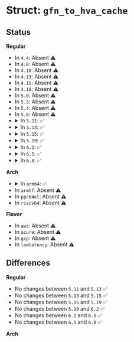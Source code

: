 # Struct: <code>gfn_to_hva_cache</code>

## Status
<b>Regular</b>
<ul>
<li>
In <code>4.4</code>: Absent ⚠️
</li>
<li>
In <code>4.8</code>: Absent ⚠️
</li>
<li>
In <code>4.10</code>: Absent ⚠️
</li>
<li>
In <code>4.13</code>: Absent ⚠️
</li>
<li>
In <code>4.15</code>: Absent ⚠️
</li>
<li>
In <code>4.18</code>: Absent ⚠️
</li>
<li>
In <code>5.0</code>: Absent ⚠️
</li>
<li>
In <code>5.3</code>: Absent ⚠️
</li>
<li>
In <code>5.4</code>: Absent ⚠️
</li>
<li>
In <code>5.8</code>: Absent ⚠️
</li>
<li>
<details>
<summary>In <code>5.11</code>: ✅</summary>

```c
struct gfn_to_hva_cache {
    u64 generation;
    gpa_t gpa;
    long unsigned int hva;
    long unsigned int len;
    struct kvm_memory_slot *memslot;
};
```
</details>
</li>
<li>
<details>
<summary>In <code>5.13</code>: ✅</summary>

```c
struct gfn_to_hva_cache {
    u64 generation;
    gpa_t gpa;
    long unsigned int hva;
    long unsigned int len;
    struct kvm_memory_slot *memslot;
};
```
</details>
</li>
<li>
<details>
<summary>In <code>5.15</code>: ✅</summary>

```c
struct gfn_to_hva_cache {
    u64 generation;
    gpa_t gpa;
    long unsigned int hva;
    long unsigned int len;
    struct kvm_memory_slot *memslot;
};
```
</details>
</li>
<li>
<details>
<summary>In <code>5.19</code>: ✅</summary>

```c
struct gfn_to_hva_cache {
    u64 generation;
    gpa_t gpa;
    long unsigned int hva;
    long unsigned int len;
    struct kvm_memory_slot *memslot;
};
```
</details>
</li>
<li>
<details>
<summary>In <code>6.2</code>: ✅</summary>

```c
struct gfn_to_hva_cache {
    u64 generation;
    gpa_t gpa;
    long unsigned int hva;
    long unsigned int len;
    struct kvm_memory_slot *memslot;
};
```
</details>
</li>
<li>
<details>
<summary>In <code>6.5</code>: ✅</summary>

```c
struct gfn_to_hva_cache {
    u64 generation;
    gpa_t gpa;
    long unsigned int hva;
    long unsigned int len;
    struct kvm_memory_slot *memslot;
};
```
</details>
</li>
<li>
<details>
<summary>In <code>6.8</code>: ✅</summary>

```c
struct gfn_to_hva_cache {
    u64 generation;
    gpa_t gpa;
    long unsigned int hva;
    long unsigned int len;
    struct kvm_memory_slot *memslot;
};
```
</details>
</li>
</ul>
<b>Arch</b>
<ul>
<li>
<details>
<summary>In <code>arm64</code>: ✅</summary>

```c
struct gfn_to_hva_cache {
    u64 generation;
    gpa_t gpa;
    long unsigned int hva;
    long unsigned int len;
    struct kvm_memory_slot *memslot;
};
```
</details>
</li>
<li>
In <code>armhf</code>: Absent ⚠️
</li>
<li>
In <code>ppc64el</code>: Absent ⚠️
</li>
<li>
In <code>riscv64</code>: Absent ⚠️
</li>
</ul>
<b>Flavor</b>
<ul>
<li>
In <code>aws</code>: Absent ⚠️
</li>
<li>
In <code>azure</code>: Absent ⚠️
</li>
<li>
In <code>gcp</code>: Absent ⚠️
</li>
<li>
In <code>lowlatency</code>: Absent ⚠️
</li>
</ul>

## Differences
<b>Regular</b>
<ul>
<li>
No changes between <code>5.11</code> and <code>5.13</code> ✅
</li>
<li>
No changes between <code>5.13</code> and <code>5.15</code> ✅
</li>
<li>
No changes between <code>5.15</code> and <code>5.19</code> ✅
</li>
<li>
No changes between <code>5.19</code> and <code>6.2</code> ✅
</li>
<li>
No changes between <code>6.2</code> and <code>6.5</code> ✅
</li>
<li>
No changes between <code>6.5</code> and <code>6.8</code> ✅
</li>
</ul>
<b>Arch</b>
<ul>
</ul>
